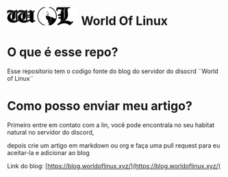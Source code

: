 <img src="https://raw.githubusercontent.com/WorldOfLinuxBrasil/images/master/logo.png" height="42px" alt="microG" /> World Of Linux 
=======

# O que é esse repo?
Esse repositorio tem o codigo fonte do blog do servidor do disocrd ¨World of Linux¨

# Como posso enviar meu artigo?
Primeiro entre em contato com a lin, você pode encontrala no seu habitat natural no servidor do discord,

depois crie um artigo em markdown ou org e faça uma pull request para eu aceitar-la e adicionar ao blog


Link do blog: [https://blog.worldoflinux.xyz/](https://blog.worldoflinux.xyz/)
